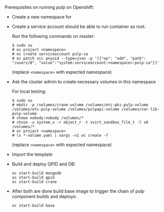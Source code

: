 Prerequisites on running pulp on Openshift:

* Create a new namespace for 

* Create a service account should be able to run container as root.

  Run the following commands on master:
  ```
  $ sudo su
  # oc project <namespace>
  # oc create serviceaccount pulp-sa
  # oc patch scc anyuid --type=json -p '[{"op": "add", "path": "/users/0", "value":"system:serviceaccount:<namespace>:pulp-sa"}]'
  ```
  (replace `<namespace>` with expected namespace)

* Ask the cluster admin to create necessary volumes in this namespace

  For local testing:
  ```
  $ sudo su
  # mkdir -p /volumes/crane-volume /volumes/etc-pki-pulp-volume /volumes/etc-pulp-volume /volumes/pulpapi-volume /volumes/var-lib-pulp-volume
  # chown nobody:nobody /volumes/*
  # chcon -u system_u -r object_r -t svirt_sandbox_file_t -l s0 /volumes/*
  # oc project <namespace>
  # ls *-volume.yaml | xargs -n1 oc create -f
  ```
  (replace `<namespace>` with expected namespace)

* Import the template

* Build and deploy QPID and DB:
  ```
  oc start-build mongodb
  oc start-build qpid
  oc start-build crane
  ```
* After both are done build base image to trigger the chain of pulp component builds and deploys:
  ```
  oc start-build base
  ```
